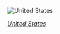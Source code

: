 
![United States](https://www.gstatic.com/prettyearth/assets/full/1432.jpg)

*[United States](https://www.google.com/maps/@33.745334,-84.390004,18z/data=!3m1!1e3)*
